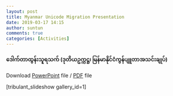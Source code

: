 ```yaml
---
layout: post
title: Myanmar Unicode Migration Presentation
date: 2019-03-17 14:15
author: suntun
comments: true
categories: [Activities]
---
```

<!-- wp:paragraph -->
<p></p>
<!-- /wp:paragraph -->

<!-- wp:heading {"level":4} -->
<h4>ဒေါက်တာထွန်းသူရသက် (ဒုတိယဥက္ကဋ္ဌ၊ မြန်မာနိုင်ငံကွန်ပျူတာအသင်းချုပ်)</h4>
<!-- /wp:heading -->

<!-- wp:paragraph -->
<p>

Download <a href="https://unicodetoday.org/downloads/Unicode-Migration-General-Presentation-2.3.pptx">PowerPoint</a> file / <a href="https://unicodetoday.org/downloads/Unicode-Migration-General-Presentation-2.3.pdf">PDF</a> file

</p>
<!-- /wp:paragraph -->

<!-- wp:paragraph -->
<p> [tribulant_slideshow gallery_id=1] </p>
<!-- /wp:paragraph -->

<!-- wp:paragraph -->
<p></p>
<!-- /wp:paragraph -->
